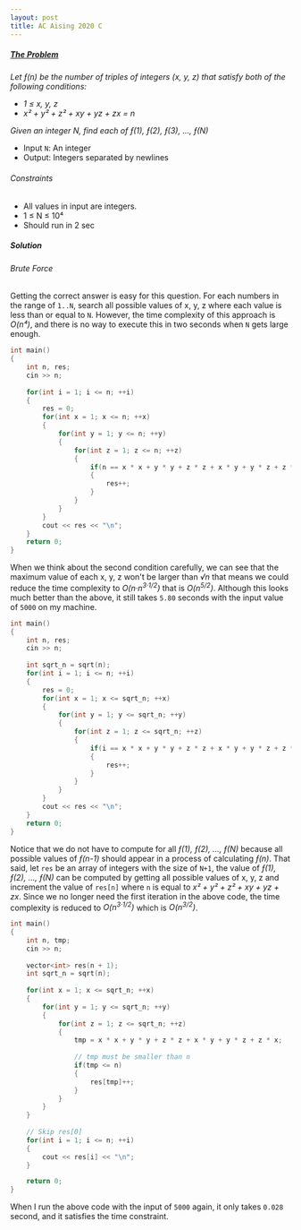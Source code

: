 ```yaml
---
layout: post
title: AC Aising 2020 C
---
```


##### [The Problem][Atcoder Aising 2020 C]
*Let &#402;(n) be the number of triples of integers (x, y, z) that satisfy both of the following conditions:*
- *1 &le; x, y, z*
- *x&sup2; + y&sup2; + z&sup2; + xy + yz + zx = n*

*Given an integer N, find each of &#402;(1), &#402;(2), &#402;(3), …, &#402;(N)*

- Input `N`: An integer  
- Output: Integers separated by newlines

###### Constraints
- All values in input are integers.
- 1 &le; N &le; 10&#8308;
- Should run in 2 sec

##### Solution
###### Brute Force
Getting the correct answer is easy for this question. For each numbers in the range of `1..N`, search all possible values of x, y, z where each value is less than or equal to `N`. However, the time complexity of this approach is *O(n&#8308;)*, and there is no way to execute this in two seconds when `N` gets large enough.
```cpp
int main()
{
    int n, res;
    cin >> n;
    
    for(int i = 1; i <= n; ++i)
    {
        res = 0;
        for(int x = 1; x <= n; ++x)
        {
            for(int y = 1; y <= n; ++y)
            {
                for(int z = 1; z <= n; ++z)
                {
                    if(n == x * x + y * y + z * z + x * y + y * z + z * x)
                    {
                        res++;
                    }
                }
            }
        }
        cout << res << "\n";
    }
    return 0;
}
```
When we think about the second condition carefully, we can see that the maximum value of each x, y, z won't be larger than *&radic;n* that means we could 
reduce the time complexity to *O(n&centerdot;n<sup>3&centerdot;1/2</sup>)* that is *O(n<sup>5/2</sup>)*. Although this looks much better than the above, it still takes `5.80` seconds with the input value of `5000` on my machine. 
```cpp
int main()
{
    int n, res;
    cin >> n;
    
    int sqrt_n = sqrt(n);
    for(int i = 1; i <= n; ++i)
    {
        res = 0;
        for(int x = 1; x <= sqrt_n; ++x)
        {
            for(int y = 1; y <= sqrt_n; ++y)
            {
                for(int z = 1; z <= sqrt_n; ++z)
                {
                    if(i == x * x + y * y + z * z + x * y + y * z + z * x)
                    {
                        res++;
                    }    
                }
            }
        }
        cout << res << "\n";
    }
    return 0;
}
```
Notice that we do not have to compute for all *&#402;(1), &#402;(2), …, &#402;(N)*
because all possible values of *&#402;(n-1)* should appear in a process of calculating *&#402;(n)*. That said, let `res` be an array of integers with the size of `N+1`, the value of *&#402;(1), &#402;(2), …, &#402;(N)* can be computed by getting all possible values of x, y, z and increment the value of `res[n]` where `n` is equal to *x&sup2; + y&sup2; + z&sup2; + xy + yz + zx*. Since we 
no longer need the first iteration in the above code, the time complexity is reduced to *O(n<sup>3&centerdot;1/2</sup>)* which is *O(n<sup>3/2</sup>)*. 
```cpp
int main()
{
    int n, tmp;
    cin >> n;
    
    vector<int> res(n + 1);
    int sqrt_n = sqrt(n);
    
    for(int x = 1; x <= sqrt_n; ++x)
    {
        for(int y = 1; y <= sqrt_n; ++y)
        {
            for(int z = 1; z <= sqrt_n; ++z)
            {
                tmp = x * x + y * y + z * z + x * y + y * z + z * x;
                
                // tmp must be smaller than n
                if(tmp <= n)
                {
                    res[tmp]++;
                }
            }
        }
    }
    
    // Skip res[0]
    for(int i = 1; i <= n; ++i)
    {
        cout << res[i] << "\n";
    }

    return 0;
}
```
When I run the above code with the input of `5000` again, it only takes `0.028` second, and it satisfies the time constraint.

[Atcoder Aising 2020 C]: https://atcoder.jp/contests/aising2020/tasks/aising2020_c?lang=en